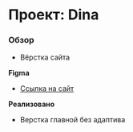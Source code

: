 # Проект: Dina

### Обзор

* Вёрстка сайта


**Figma**

* [Ссылка на сайт](https://agpavlich.github.io/dina/)

**Реализовано**

* Верстка главной без адаптива